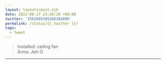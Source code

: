 ```yaml
---
layout: layouts/post.njk
date: 2022-08-27 23:26:28 +00:00
twitter: '1563669305266384896'
permalink: /status/{{ twitter }}/
tags: 
  - tweet
---
```


> Installed: ceiling fan  
> Arms: Jell-O

---
